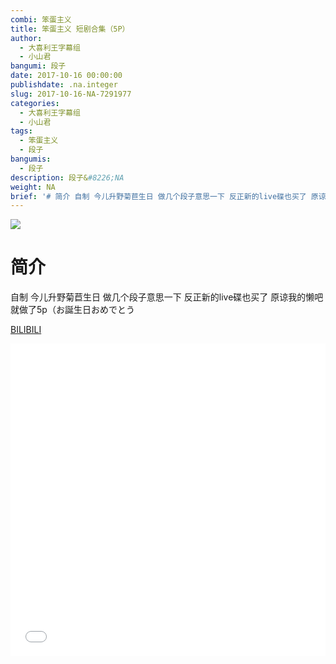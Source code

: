 ```yaml
---
combi: 笨蛋主义
title: 笨蛋主义 短剧合集（5P）
author:
  - 大喜利王字幕组
  - 小山君
bangumi: 段子
date: 2017-10-16 00:00:00
publishdate: .na.integer
slug: 2017-10-16-NA-7291977
categories:
  - 大喜利王字幕组
  - 小山君
tags:
  - 笨蛋主义
  - 段子
bangumis:
  - 段子
description: 段子&#8226;NA
weight: NA
brief: '# 简介 自制 今儿升野菊苣生日 做几个段子意思一下 反正新的live碟也买了 原谅我的懒吧就做了5p（お誕生日おめでとう'
---
```


![](https://i.imgur.com/WwynsDz.jpg)

# 简介  
自制 今儿升野菊苣生日 做几个段子意思一下 反正新的live碟也买了 原谅我的懒吧就做了5p（お誕生日おめでとう

  [BILIBILI](https://www.bilibili.com/video/av7291977/)


<div class="vcontainer">  <iframe class='video' src="//www.bilibili.com/blackboard/player.html?aid=7291977" width="100%" height="500" frameborder="0" allowfullscreen="allowfullscreen"></iframe></div>
